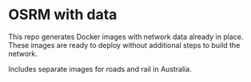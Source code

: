 # OSRM with data

This repo generates Docker images with network data already in place.  These images are ready to deploy without additional steps to build the network.

Includes separate images for roads and rail in Australia.
